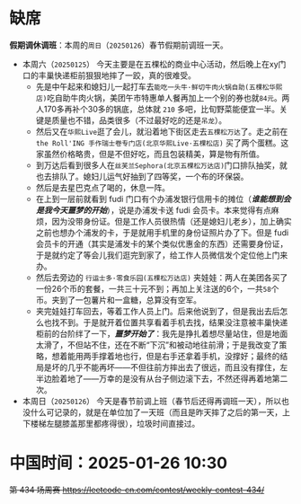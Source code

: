
# 缺席

**假期调休调班**：本周的`周日`（`20250126`）春节假期前调班一天。

- 本周六（`20250125`） 今天主要是在五棵松的商业中心活动，然后晚上在xy门口的丰巢快递柜前狠狠地摔了一跤，真的很难受。
  * 先是中午起来和媳妇儿一起打车去`能吃一头牛·鲜切牛肉火锅自助(五棵松华熙店)`吃自助牛肉火锅，美团午市特惠单人餐再加上一个别的券也就`84元`。两人170多再补个30多的锅底，总体就 `210` 多吧，比旬野菜能便宜一半。关键是质量也不错，品类很多（不过最好吃的还是`吊龙`）。
  * 然后又在`华熙Live`逛了会儿，就沿着地下街区走去`五棵松万达`了。走之前在 `the Roll'ING 手作瑞士卷专门店(北京华熙Live·五棵松店)` 买了两个蛋糕。这家虽然价格略贵，但是不但好吃，而且包装精美，算是物有所值。
  * 到万达后看到很多人在`丝芙兰Sephora(北京五棵松万达店)`门口排队抽奖，就也去排队了。媳妇儿运气好抽到了四等奖，一个布的环保袋。
  * 然后是去星巴克点了喝的，休息一阵。
  * 在上到一层前就看到 fudi 门口有个办浦发银行信用卡的摊位（***谁能想到会是我今天噩梦的开始***），说是办浦发卡送 fudi 会员卡。本来觉得有点麻烦，因为没带身份证。但是工作人员很热情（还是媳妇儿老乡），加上确实之前也想办个浦发的卡，于是就用手机里的身份证照片办了下。但是 fudi 会员卡的开通（其实是浦发卡的某个类似优惠金的东西）还需要身份证，于是就约定了等会儿我们逛完到家了，给工作人员微信发个定位他上门来办。
  * 然后去旁边的 `行运士多·零食乐园(五棵松万达店)` 夹娃娃：两人在美团各买了一份26个币的套餐，一共三十元不到；再加上关注送的6个，一共`58`个币。夹到了一包薯片和一盒糖，总算没有空军。
  * 夹完娃娃打车回去，等着工作人员上门。后来他说到了，但是我出去后怎么也找不到。于是就开着位置共享看着手机去找，结果没注意被丰巢快递柜前的台阶绊了一下，***噩梦开始了***：我先是挣扎着想尽量站住，但是地面太滑了，不但站不住，还在不断“下沉”和被动地往前滑；于是我改变了策略，想着能用两手撑着地也行，但是右手还拿着手机，没撑好；最终的结局是坏的几乎不能再坏——不但往前方摔出去了很远，而且没有撑住，左半边脸着地了——万幸的是没有从台子侧边滚下去，不然还得再着地第二次。
- 本周日（`20250126`） 今天是春节前调上班（春节后还得再调班一天），所以也没什么可记录的，就是在单位加了一天班（而且是昨天摔了之后的第一天，上下楼梯左腿膝盖那里都疼得很），垃圾时间直接过。

# 中国时间：2025-01-26 10:30

~~第 434 场周赛 https://leetcode-cn.com/contest/weekly-contest-434/~~
